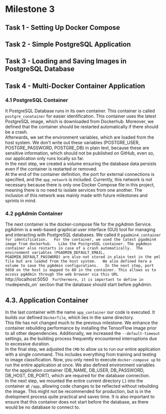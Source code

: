 # Milestone 3

## Task 1 - Setting Up Docker Compose








## Task 2 - Simple PostgreSQL Application








## Task 3 - Loading and Saving Images in PostgreSQL Database







## Task 4 - Multi-Docker Container Application

### 4.1 PostgreSQL Container
It PostgreSQL Database runs in its own container. This container is called `postgre_conatainer` for easier identification. This container uses the latest PostgreSQL image, which is downloaded from Dockerhub. 
Moreover, we defined that the container should be restarted automatically if there should be a crash.  
Afterwards, we set the environment variables, which are loaded from the host system.
We don't write out these variables (POSTGRE_USER, POSTGRE_PASSWORD, POSTGRE_DB) in plain text, because these are sensitive information, which should not be published on GitHub, even so, our application only runs locally so far.  
In the next step, we created a volume ensuring the database data persists even if the container is restarted or removed.  
At the end of the container definition, the port for external connections is specified, and the `app_network` is included. Currently, this network is not necessary because there is only one Docker Compose file in this project, meaning there is no need to isolate services from one another. The inclusion of this network was mainly made with future milestones and sprints in mind.

### 4.2 pgAdmin Container
The next container is the docker-compose file for the pgAdmin Service. pgAdmin is a web-based graphical user interface (GUI) tool for managing and interacting with PostgreSQL databases. We called it `pgadmin4_container for identification.  
For the container, we used the latest pgadmin4 image from dockerhub.  
Like the PostgreSQL container. The pgAdmin container also restarts in case of a crash automatically. 
The environment variables (PGADMIN_DEFAULT_EMAIL, PGADMIN_DEFAULT_PASSWORD) are also not stored in plain text in the yml file but are loaded from the host system.  
We also defined here a volume to save the pgAdmin configurations.  
In the next step, port 5050 on the host is mapped to 80 in the container. This allows us to access pgAdmin through the web browser via this URL `http://localhost:5050`  
Furthermore, it is important to define in the `depends_on` section that the database should start before pgAdmin.

## 4.3. Application Container
In the last container with the name `app_container` our code is executed. 
It builds our defined `Dockerfile`, which lies in the same directory.   
This file has not changed much to the previous milestone. We enhance the container rebuilding performance by installing the TensorFlow image prior to all other dependencies. Additionally, we increased the `--default-timeout` settings, as the building process frequently encountered interruptions due to excessive duration.  
In the final step, we adjusted the `CMD` to allow us to run our entire application with a single command. This includes everything from training and testing to image classification. Now, you only need to execute `docker-compose up` to run the entire application at once.
We also defined environment variables for the application container (DB_NAME, DB_USER, DB_PASSWORD, DB_HOST, DB_PORT), which are required for the database connection.  
In the next step, we mounted the entire current directory (.) into the container at `/app`, allowing code changes to be reflected without rebuilding the image.
This might not be recommended for production, but is in the dvelopment process quite practical and saves time. 
It is also important to ensure that this container does not start before the database, as there would be no database to connect to.







